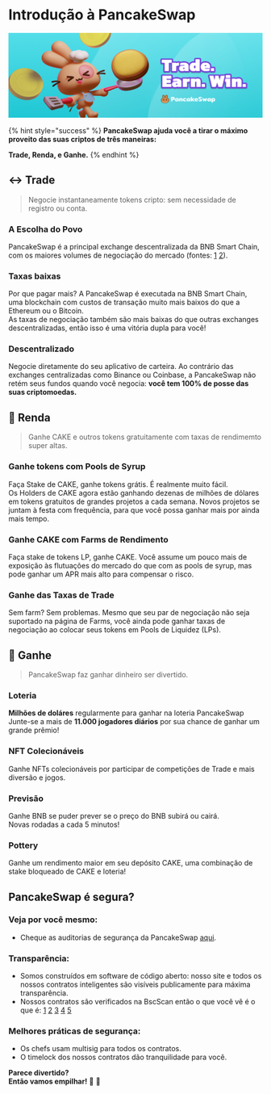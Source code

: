 # Introdução à PancakeSwap

![](.gitbook/assets/intro-header.png)

{% hint style="success" %}
**PancakeSwap ajuda você a tirar o máximo proveito das suas criptos de três maneiras:**

**Trade, Renda, e Ganhe.**
{% endhint %}

## ↔️ Trade

> Negocie instantaneamente tokens cripto: sem necessidade de registro ou conta.

### A Escolha do Povo

PancakeSwap é a principal exchange descentralizada da BNB Smart Chain, com os maiores volumes de negociação do mercado (fontes: [1](https://www.coingecko.com/en/exchanges/decentralized) [2](https://coinmarketcap.com/rankings/exchanges/dex/)).

### Taxas baixas

Por que pagar mais? A PancakeSwap é executada na BNB Smart Chain, uma blockchain com custos de transação muito mais baixos do que a Ethereum ou o Bitcoin. \
As taxas de negociação também são mais baixas do que outras exchanges descentralizadas, então isso é uma vitória dupla para você!

### Descentralizado

Negocie diretamente do seu aplicativo de carteira. Ao contrário das exchanges centralizadas como Binance ou Coinbase, a PancakeSwap não retém seus fundos quando você negocia: **você tem 100% de posse das suas criptomoedas.**

## 💸 Renda

> Ganhe CAKE e outros tokens gratuitamente com taxas de rendimemto super altas.

### Ganhe tokens com Pools de Syrup

Faça Stake de CAKE, ganhe tokens grátis. É realmente muito fácil. \
Os Holders de CAKE agora estão ganhando dezenas de milhões de dólares em tokens gratuitos de grandes projetos a cada semana. Novos projetos se juntam à festa com frequência, para que você possa ganhar mais por ainda mais tempo.

### Ganhe CAKE com Farms de Rendimento

Faça stake de tokens LP, ganhe CAKE. Você assume um pouco mais de exposição às flutuações do mercado do que com as pools de syrup, mas pode ganhar um APR mais alto para compensar o risco.

### Ganhe das Taxas de Trade

Sem farm? Sem problemas. Mesmo que seu par de negociação não seja suportado na página de Farms, você ainda pode ganhar taxas de negociação ao colocar seus tokens em Pools de Liquidez (LPs).

## 🎲 Ganhe

> PancakeSwap faz ganhar dinheiro ser divertido.

### Loteria

**Milhões de doláres** regularmente para ganhar na loteria PancakeSwap\
Junte-se a mais de **11.000 jogadores diários** por sua chance de ganhar um grande prêmio!

### NFT Colecionáveis&#x20;

Ganhe NFTs colecionáveis ​​por participar de competições de Trade e mais diversão e jogos.

### Previsão

Ganhe BNB se puder prever se o preço do BNB subirá ou cairá.\
Novas rodadas a cada 5 minutos!

### Pottery

Ganhe um rendimento maior em seu depósito CAKE, uma combinação de stake bloqueado de CAKE e loteria!

## PancakeSwap é segura?

### Veja por você mesmo:

* Cheque as auditorias de segurança da PancakeSwap [aqui](auditorias.md).

### Transparência:

* Somos construídos em software de código aberto: nosso site e todos os nossos contratos inteligentes são visíveis publicamente para máxima transparência.
* Nossos contratos são verificados na BscScan então o que você vê é o que é: [1](https://bscscan.com/address/0x10ED43C718714eb63d5aA57B78B54704E256024E) [2](https://bscscan.com/address/0x73feaa1ee314f8c655e354234017be2193c9e24e#code) [3](https://bscscan.com/address/0xbcfccbde45ce874adcb698cc183debcf17952812) [4](https://bscscan.com/address/0x1b96b92314c44b159149f7e0303511fb2fc4774f#code) [5](https://bscscan.com/address/0x92E8CeB7eAeD69fB6E4d9dA43F605D2610214E68)

### Melhores práticas de segurança:

* Os chefs usam multisig para todos os contratos.
* O timelock dos nossos contratos dão tranquilidade para você.

**Parece divertido?**\
**Então vamos empilhar!** 🐰 🥞

